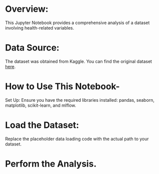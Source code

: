 # Overview:
This Jupyter Notebook provides a comprehensive analysis of a dataset involving health-related variables. 

# Data Source:
The dataset was obtained from Kaggle. You can find the original dataset [here](https://www.kaggle.com/datasets/priyamchoksi/100000-diabetes-clinical-dataset).

# How to Use This Notebook-
Set Up: 
Ensure you have the required libraries installed: pandas, seaborn, matplotlib, scikit-learn, and mlflow.

# Load the Dataset:
Replace the placeholder data loading code with the actual path to your dataset.

# Perform the Analysis.
